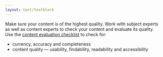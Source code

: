 ```yaml
---
layout: text/textblock
---
```

Make sure your content is of the highest quality. Work with subject experts as well as content experts to check your content and evaluate its quality. Use the [content evaluation checklist](/content-strategy/audit-content/analyse-evaluate/content-evaluation-checklist/) to check for:
  * currency, accuracy and completeness
  * content quality — usability, findability, readability and accessibility
